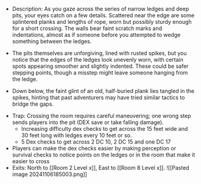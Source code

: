 - Description: As you gaze across the series of narrow ledges and deep pits, your eyes catch on a few details. Scattered near the edge are some splintered planks and lengths of rope, worn but possibly sturdy enough for a short crossing. The walls bear faint scratch marks and indentations, almost as if someone before you attempted to wedge something between the ledges. 

* The pits themselves are unforgiving, lined with rusted spikes, but you notice that the edges of the ledges look unevenly worn, with certain spots appearing smoother and slightly indented. These could be safer stepping points, though a misstep might leave someone hanging from the ledge. 

* Down below, the faint glint of an old, half-buried plank lies tangled in the spikes, hinting that past adventurers may have tried similar tactics to bridge the gaps. 
- Trap: Crossing the room requires careful maneuvering; one wrong step sends players into the pit (DEX save or take falling damage).
	- Increasing difficulty dex checks to get across the 15 feet wide and 30 feet long with ledges every 10 feet or so. 
	- 5 Dex checks to get across 2 DC 10, 2 DC 15 and one DC 17 
- Players can make the dex checks easier by making perception or survival checks to notice points on the ledges or in the room that make it easier to cross 
- Exits: North to [[Room 2 Level x]], East to [[Room 8 Level x]].
![[Pasted image 20241106185003.png]]